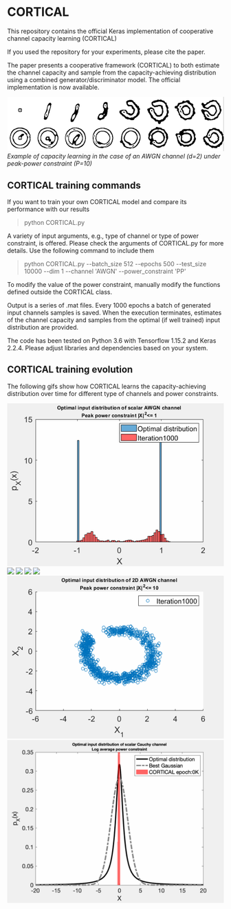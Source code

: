 # CORTICAL
This repository contains the official Keras implementation of cooperative channel capacity learning (CORTICAL)

If you used the repository for your experiments, please cite the paper.


The paper presents a cooperative framework (CORTICAL) to both estimate the channel capacity and sample from the capacity-achieving distribution using a combined generator/discriminator model. The official implementation is now available.

<img src="https://github.com/nuletizia/CORTICAL/blob/main/cortical_teaser.png" width=600>
<em>Example of capacity learning in the case of an AWGN channel (d=2) under peak-power constraint (P=10)</em>


<h2> CORTICAL training commands</h2>

If you want to train your own CORTICAL model and compare its performance with our results

> python CORTICAL.py 

A variety of input arguments, e.g., type of channel or type of power constraint, is offered. Please check the arguments of CORTICAL.py for more details. Use the following command to include them

> python CORTICAL.py --batch_size 512 --epochs 500 --test_size 10000 --dim 1 --channel 'AWGN' --power_constraint 'PP'

To modify the value of the power constraint, manually modify the functions defined outside the CORTICAL class.

Output is a series of .mat files. Every 1000 epochs a batch of generated input channels samples is saved. When the execution terminates, estimates of the channel capacity and samples from the optimal (if well trained) input distribution are provided. 

The code has been tested on Python 3.6 with Tensorflow 1.15.2 and Keras 2.2.4. Please adjust libraries and dependencies based on your system.

<h2> CORTICAL training evolution</h2>

The following gifs show how CORTICAL learns the capacity-achieving distribution over time for different type of channels and power constraints.

<img src="https://github.com/nuletizia/CORTICAL/blob/main/gifs/scalar_gaussian_channel_max_1.gif">

<img src="https://github.com/nuletizia/CORTICAL/blob/main/gifs/scalar_gaussian_channel_max_4.gif">

<img src="https://github.com/nuletizia/CORTICAL/blob/main/gifs/scalar_gaussian_channel_max_8.gif">

<img src="https://github.com/nuletizia/CORTICAL/blob/main/gifs/scalar_gaussian_channel_max_16.gif">

<img src="https://github.com/nuletizia/CORTICAL/blob/main/gifs/scalar_gaussian_channel_max_20.gif">

<img src="https://github.com/nuletizia/CORTICAL/blob/main/gifs/2d_gaussian_channel_max_10.gif">

<img src="https://github.com/nuletizia/CORTICAL/blob/main/gifs/scalar_cauchy_channel_max_log4.gif">

